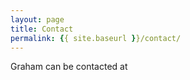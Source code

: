 ```yaml
---
layout: page
title: Contact
permalink: {{ site.baseurl }}/contact/
---
```

<p>Graham can be contacted at </p>
